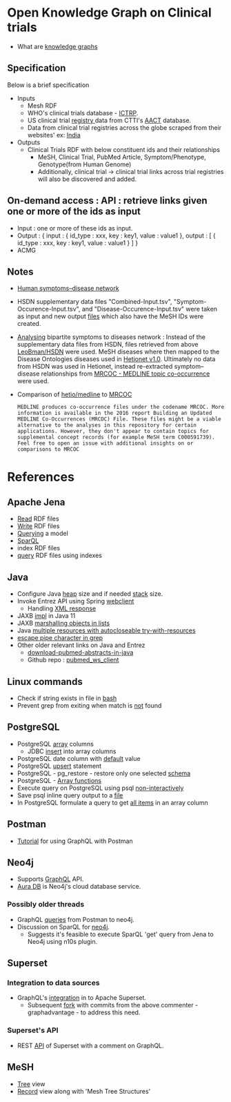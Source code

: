 # Open Knowledge Graph on Clinical trials

- What are [knowledge graphs](https://arxiv.org/pdf/2003.02320.pdf)

## Specification

Below is a brief specification

- Inputs
  - Mesh RDF
  - WHO's clinical trials database - [ICTRP](https://www.who.int/clinical-trials-registry-platform).
  - US clinical trial [registry ](https://clinicaltrials.gov)data from CTTI's [AACT](https://aact.ctti-clinicaltrials.org/download) database.
  - Data from clinical trial registries across the globe scraped from their websites' ex: [India](http://ctri.nic.in/Clinicaltrials/login.php)
- Outputs
  - Clinical Trials RDF with below constituent ids and their relationships
    - MeSH, Clinical Trial, PubMed Article, Symptom/Phenotype, Genotype(from Human Genome)
    - Additionally, clinical trial -> clinical trial links across trial registries will also be discovered and added.
  
## On-demand access : API : retrieve links given one or more of the ids as input

- Input :  one or more of these ids as input.   
- Output : { input : { id_type : xxx, key : key1, value : value1 }, output : \[ { id_type : xxx, key : key1, value : value1 } \] }
- ACMG

## Notes

- [Human symptoms–disease network](https://www.nature.com/articles/ncomms5212#MOESM1042)
- HSDN supplementary data files "Combined-Input.tsv", "Symptom-Occurence-Input.tsv", and "Disease-Occurence-Input.tsv" were taken as input and new output  [files](https://github.com/LeoBman/HSDN) which also have the MeSH IDs were created.
- [Analysing](https://github.com/dhimmel/hsdn) bipartite symptoms to diseases network : Instead of the supplementary data files from HSDN, files retrieved from above [LeoBman/HSDN](https://github.com/LeoBman/HSDN) were used. MeSH diseases where then mapped to the Disease Ontologies diseases used in [Hetionet v1.0](https://github.com/hetio/hetionet). Ultimately no data from HSDN was used in Hetionet, instead re-extracted symptom–disease relationships from [MRCOC - MEDLINE topic co-occurrence](https://lhncbc.nlm.nih.gov/ii/information/MRCOC.html) were used.
- Comparison of [hetio/medline](https://github.com/hetio/medline) to [MRCOC](https://lhncbc.nlm.nih.gov/ii/information/MRCOC.html)

  `MEDLINE produces co-occurrence files under the codename MRCOC. More information is available in the 2016 report Building an Updated MEDLINE Co-Occurrences (MRCOC) File. These files might be a viable alternative to the analyses in this repository for certain applications. However, they don't appear to contain topics for supplemental concept records (for example MeSH term C000591739). Feel free to open an issue with additional insights on or comparisons to MRCOC`

# References

## Apache Jena
- [Read](https://jena.apache.org/documentation/io/rdf-input.html) RDF files
- [Write](https://jena.apache.org/documentation/io/rdf-output.html) RDF files
- [Querying](https://jena.apache.org/tutorials/rdf_api.html#ch-Querying-a-Model) a model
- [SparQL](https://jena.apache.org/tutorials/sparql_query1.html)
- index RDF files
- [query](https://towardsdatascience.com/extract-and-query-knowledge-graphs-using-apache-jena-sparql-engine-5c66648797a4) RDF files using indexes

## Java
- Configure Java [heap](https://stackoverflow.com/a/47388044/294552) size and if needed [stack](https://stackoverflow.com/a/44253141/294552) size.
- Invoke Entrez API using Spring [webclient](https://www.baeldung.com/spring-webclient-resttemplate)
  - Handling [XML response](https://stackoverflow.com/questions/68209076/spring-resttemplate-works-for-string-but-not-for-my-class)
- JAXB [impl](https://stackoverflow.com/a/61283181/294552) in Java 11
- JAXB [marshalling objects in lists](https://stackoverflow.com/a/3683678/294552)
- Java [multiple resources with autocloseable try-with-resources](https://stackoverflow.com/a/30553153/294552)
- [escape pipe character in grep](https://stackoverflow.com/a/23772497/294552)
- Other older relevant links on Java and Entrez
  - [download-pubmed-abstracts-in-java](https://stackoverflow.com/questions/5410151/download-pubmed-abstracts-in-java)
  - Github repo : [pubmed_ws_client](https://github.com/renaud/pubmed_ws_client)

## Linux commands
- Check if string exists in file in [bash](https://stackoverflow.com/a/4749368/294552)
- Prevent grep from exiting when match is [not](https://unix.stackexchange.com/a/330662/47615) found

## PostgreSQL
- PostgreSQL [array](https://www.postgresql.org/docs/9.1/arrays.html) columns
  - JDBC [insert](https://tonaconsulting.wordpress.com/2013/05/28/postgres-and-multi-dimensions-arrays-in-jdbc/) into array columns
- PostgreSQL date column with [default](https://stackoverflow.com/a/910937/294552) value
- PostgreSQL [upsert](https://www.postgresqltutorial.com/postgresql-upsert/) statement
- PostgreSQL - pg_restore - restore only one selected [schema](https://stackoverflow.com/a/970491/294552)
- PostgreSQL - [Array functions](https://www.postgresql.org/docs/8.4/functions-array.html)
- Execute query on PostgreSQL using psql [non-interactively](https://stackoverflow.com/a/6405296/294552)
- Save psql inline query output to a [file](https://stackoverflow.com/a/11870348/294552)
- In PostgreSQL formulate a query to get [all items](https://stackoverflow.com/a/34592639/294552) in an array column

## Postman
- [Tutorial](https://learning.postman.com/docs/sending-requests/supported-api-frameworks/graphql/) for using GraphQL with Postman

## Neo4j
- Supports [GraphQL](https://neo4j.com/developer/graphql/) API.
- [Aura DB](https://neo4j.com/cloud/aura) is Neo4j's cloud database service. 

### Possibly older threads
- GraphQL [queries](https://community.neo4j.com/t/grandstack-starter-using-postman-api-to-get-data-from-graphql/999/2) from Postman to neo4j.
- Discussion on SparQL for [neo4j](https://community.neo4j.com/t/sparql-for-neo4j/19583/5). 
  - Suggests it's feasible to execute SparQL 'get' query from Jena to Neo4j using n10s plugin. 
  
## Superset

### Integration to data sources
- GraphQL's [integration](https://github.com/apache/superset/issues/5389#issuecomment-510284311) in to Apache Superset.
  - Subsequent [fork](https://github.com/graphadvantage/incubator-superset-gql-neo4j) with commits from the above commenter - graphadvantage - to address this need.

### Superset's API
- REST [API](https://preset.io/blog/2020-10-01-superset-api/) of Superset with a comment on GraphQL.

## MeSH
- [Tree](https://meshb.nlm.nih.gov/treeView) view
- [Record](https://meshb.nlm.nih.gov/record/ui?ui=D019588) view along with 'Mesh Tree Structures'
